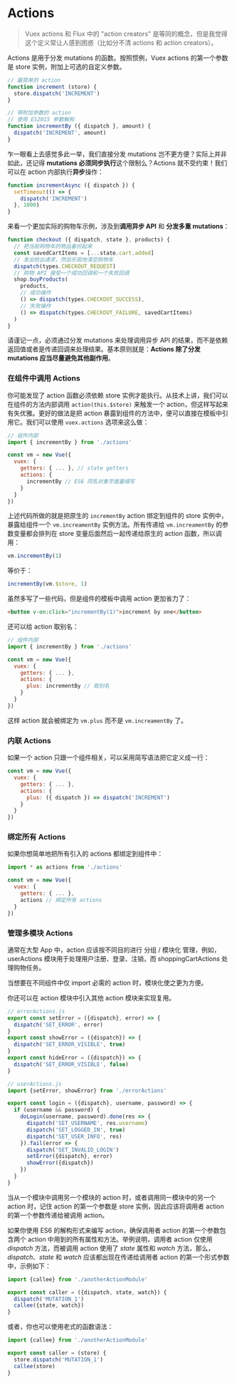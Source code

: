 # Actions

> Vuex actions 和 Flux 中的 "action creators" 是等同的概念，但是我觉得这个定义常让人感到困惑（比如分不清 actions 和 action creators）。

Actions 是用于分发 mutations 的函数。按照惯例，Vuex actions 的第一个参数是 store 实例，附加上可选的自定义参数。

``` js
// 最简单的 action
function increment (store) {
  store.dispatch('INCREMENT')
}

// 带附加参数的 action
// 使用 ES2015 参数解构
function incrementBy ({ dispatch }, amount) {
  dispatch('INCREMENT', amount)
}
```

乍一眼看上去感觉多此一举，我们直接分发 mutations 岂不更方便？实际上并非如此，还记得 **mutations 必须同步执行**这个限制么？Actions 就不受约束！我们可以在 action 内部执行**异步**操作：

``` js
function incrementAsync ({ dispatch }) {
  setTimeout(() => {
    dispatch('INCREMENT')
  }, 1000)
}
```

来看一个更加实际的购物车示例，涉及到**调用异步 API** 和 **分发多重 mutations**：


``` js
function checkout ({ dispatch, state }, products) {
  // 把当前购物车的物品备份起来
  const savedCartItems = [...state.cart.added]
  // 发出检出请求，然后乐观地清空购物车
  dispatch(types.CHECKOUT_REQUEST)
  // 购物 API 接受一个成功回调和一个失败回调
  shop.buyProducts(
    products,
    // 成功操作
    () => dispatch(types.CHECKOUT_SUCCESS),
    // 失败操作
    () => dispatch(types.CHECKOUT_FAILURE, savedCartItems)
  )
}
```

请谨记一点，必须通过分发 mutations 来处理调用异步 API 的结果，而不是依赖返回值或者是传递回调来处理结果。基本原则就是：**Actions 除了分发 mutations 应当尽量避免其他副作用**。

### 在组件中调用 Actions

你可能发现了 action 函数必须依赖 store 实例才能执行。从技术上讲，我们可以在组件的方法内部调用 `action(this.$store)` 来触发一个 action，但这样写起来有失优雅。更好的做法是把 action 暴露到组件的方法中，便可以直接在模板中引用它。我们可以使用 `vuex.actions` 选项来这么做：

``` js
// 组件内部
import { incrementBy } from './actions'

const vm = new Vue({
  vuex: {
    getters: { ... }, // state getters
    actions: {
      incrementBy // ES6 同名对象字面量缩写
    }
  }
})
```

上述代码所做的就是把原生的 `incrementBy` action 绑定到组件的 store 实例中，暴露给组件一个 `vm.increamentBy` 实例方法。所有传递给 `vm.increamentBy` 的参数变量都会排列在 store 变量后面然后一起传递给原生的 action 函数，所以调用：

``` js
vm.incrementBy(1)
```

等价于：

``` js
incrementBy(vm.$store, 1)
```

虽然多写了一些代码，但是组件的模板中调用 action 更加省力了：

``` html
<button v-on:click="incrementBy(1)">increment by one</button>
```

还可以给 action 取别名：

``` js
// 组件内部
import { incrementBy } from './actions'

const vm = new Vue({
  vuex: {
    getters: { ... },
    actions: {
      plus: incrementBy // 取别名
    }
  }
})
```

这样 action 就会被绑定为 `vm.plus` 而不是 `vm.increamentBy` 了。

### 内联 Actions

如果一个 action 只跟一个组件相关，可以采用简写语法把它定义成一行：

``` js
const vm = new Vue({
  vuex: {
    getters: { ... },
    actions: {
      plus: ({ dispatch }) => dispatch('INCREMENT')
    }
  }
})
```

### 绑定所有 Actions

如果你想简单地把所有引入的 actions 都绑定到组件中：

``` js
import * as actions from './actions'

const vm = new Vue({
  vuex: {
    getters: { ... },
    actions // 绑定所有 actions
  }
})
```

### 管理多模块 Actions

通常在大型 App 中，action 应该按不同目的进行 分组 / 模块化 管理，例如，userActions 模块用于处理用户注册、登录、注销，而 shoppingCartActions 处理购物任务。

当想要在不同组件中仅 import 必需的 action 时，模块化使之更为方便。

你还可以在 action 模块中引入其他 action 模块来实现复用。

```javascript
// errorActions.js
export const setError = ({dispatch}, error) => {
  dispatch('SET_ERROR', error)
}
export const showError = ({dispatch}) => {
  dispatch('SET_ERROR_VISIBLE', true)
}
export const hideError = ({dispatch}) => {
  dispatch('SET_ERROR_VISIBLE', false)
}
```

```javascript
// userActions.js
import {setError, showError} from './errorActions'

export const login = ({dispatch}, username, password) => {
  if (username && password) {
    doLogin(username, password).done(res => {
      dispatch('SET_USERNAME', res.username)
      dispatch('SET_LOGGED_IN', true)
      dispatch('SET_USER_INFO', res)
    }).fail(error => {
      dispatch('SET_INVALID_LOGIN')
      setError({dispatch}, error)
      showError({dispatch})
    })
  }
}

```

当从一个模块中调用另一个模块的 action 时，或者调用同一模块中的另一个 action 时，记住 action 的第一个参数是 store 实例，因此应该将调用者 action 的第一个参数传递给被调用 action。

如果你使用 ES6 的解构形式来编写 action，确保调用者 action 的第一个参数包含两个 action 中用到的所有属性和方法。举例说明，调用者 action 仅使用 *dispatch* 方法，而被调用 action 使用了 *state* 属性和 *watch* 方法，那么，*dispatch*、*state* 和 *watch* 应该都出现在传递给调用者 action 的第一个形式参数中，示例如下：

```javascript
import {callee} from './anotherActionModule'

export const caller = ({dispatch, state, watch}) {
  dispatch('MUTATION_1')
  callee({state, watch})
}
```

或者，你也可以使用老式的函数语法：

```javascript
import {callee} from './anotherActionModule'

export const caller = (store) {
  store.dispatch('MUTATION_1')
  callee(store)
}
```
